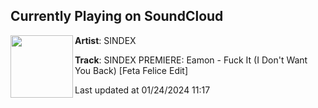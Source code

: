 ## Currently Playing on SoundCloud

[<img align="left" width="100" src="https://i1.sndcdn.com/artworks-YxNK74crUvaySVRr-LN0YqQ-t500x500.jpg">](https://soundcloud.com/sindextechno/sindex-premiere-eamon-fuck-it-i-dont-want-you-back-feta-felice-edit?in=saxurn/sets/tmp/)

**Artist**: SINDEX 

**Track**: SINDEX PREMIERE: Eamon - Fuck It (I Don't Want You Back) [Feta Felice Edit]

Last updated at 01/24/2024 11:17
